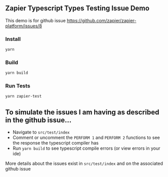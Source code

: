 ## Zapier Typescript Types Testing Issue Demo

This demo is for github issue https://github.com/zapier/zapier-platform/issues/8

### Install

```bash
yarn
```

### Build

```bash
yarn build
```

### Run Tests

```bash
yarn zapier-test
```

## To simulate the issues I am having as described in the github issue...

* Navigate to `src/test/index`
* Comment or uncomment the `PERFORM 1` and `PERFORM 2` functions to see the response the typescript compiler has
* Run `yarn build` to see typescript compile errors (or view errors in your ide)

More details about the issues exist in `src/test/index` and on the associated github issue